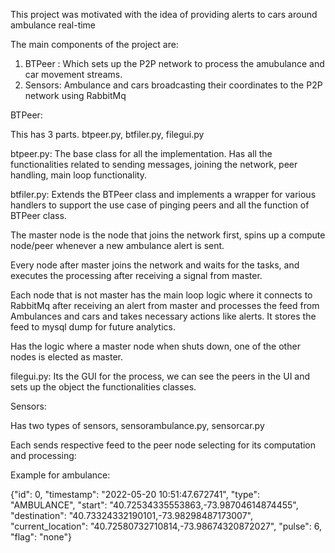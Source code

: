 This project was motivated with the idea of providing alerts to cars around ambulance real-time

The main components of the project are:
1) BTPeer : Which sets up the P2P network to process the amubulance and car movement streams.
2) Sensors: Ambulance and cars broadcasting their coordinates to the P2P network using RabbitMq

BTPeer:

This has 3 parts. btpeer.py, btfiler.py, filegui.py

btpeer.py: 
The base class for all the implementation. Has all the functionalities related to sending messages, joining the network, peer handling, main loop functionality.

btfiler.py:
Extends the BTPeer class and implements a wrapper for various handlers to support the use case of pinging peers and all the function of BTPeer class.

The master node is the node that joins the network first, spins up a compute node/peer whenever a new ambulance alert is sent.

Every node after master joins the network and waits for the tasks, and executes the processing after receiving a signal from master.

Each node that is not master has the main loop logic where it connects to RabbitMq after receiving an alert from master and processes the feed from Ambulances and cars and takes necessary actions like alerts. It stores the feed to mysql dump for future analytics.

Has the logic where a master node when shuts down, one of the other nodes is elected as master.


filegui.py:
Its the GUI for the process, we can see the peers in the UI and sets up the object the functionalities classes.


Sensors:

Has two types of sensors, sensorambulance.py, sensorcar.py

Each sends respective feed to the peer node selecting for its computation and processing:

Example for ambulance:

{"id": 0, "timestamp": "2022-05-20 10:51:47.672741", "type": "AMBULANCE", "start": "40.72534335553863,-73.98704614874455", "destination": "40.73324332190101,-73.98298487173007", "current_location": "40.72580732710814,-73.98674320872027", "pulse": 6, "flag": "none"}







